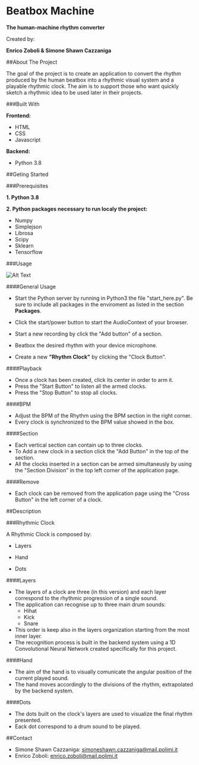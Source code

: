 # Beatbox Machine

**The human-machine rhythm converter**

Created by:

**Enrico Zoboli & Simone Shawn Cazzaniga**


##About The Project

The goal of the project is to create an application to convert the rhythm produced by the human beatbox into a rhythmic visual system and a playable rhythmic clock. The aim is to support those who want quickly sketch a rhythmic idea to be used later in their projects.

###Built With

**Frontend:**

* HTML
* CSS
* Javascript

**Backend:**

* Python 3.8

##Geting Started

###Prerequisites

**1. Python 3.8**

**2. Python packages necessary to run localy the project:**

* Numpy
* Simplejson
* Librosa
* Scipy
* Sklearn
* Tensorflow

###Usage

![Alt Text](Beatbox_gif.gif)

####General Usage

* Start the Python server by running in Python3 the file "start_here.py". Be sure to include all packages in the enviroment as listed in the section **Packages**.

* Click the start/power button to start the AudioContext of your browser.

* Start a new recording by click the "Add button" of a section.

* Beatbox the desired rhythm with your device microphone.

* Create a new **"Rhythm Clock"** by clicking the "Clock Button".


####Playback

* Once a clock has been created, click its center in order to arm it.
* Press the "Start Button" to listen all the armed clocks.
* Press the "Stop Button" to stop all clocks.

####BPM

* Adjust the BPM of the Rhythm using the BPM section in the right corner.
* Every clock is synchronized to the BPM value showed in the box.

####Section

* Each vertical section can contain up to three clocks. 
* To Add a new clock in a section click the "Add Button" in the top of the section.
* All the clocks inserted in a section can be armed simultaneusly by using the "Section Division" in the top left corner of the application page.

####Remove

* Each clock can be removed from the application page using the "Cross Button" in the left corner of a clock.


##Description

###Rhythmic Clock

A Rhythmic Clock is composed by:

* Layers

* Hand

* Dots

####Layers

* The layers of a clock are three (in this version) and each layer correspond to the rhythmic progression of a single sound.
* The application can recognise up to three main drum sounds: 
    * Hihat 
    * Kick
    * Snare
* This order is keep also in the layers organization starting from the most inner layer.
* The recognition process is built in the backend system using a 1D Convolutional Neural Network created specifically for this project.

####Hand

* The aim of the hand is to visually comunicate the angular position of the current played sound.
* The hand moves accordingly to the divisions of the rhythm, extrapolated by the backend system.

####Dots

* The dots built on the clock's layers are used to visualize the final rhythm presented. 
* Eack dot correspond to a drum sound to be played.
   
##Contact

* Simone Shawn Cazzaniga: simoneshawn.cazzaniga@mail.polimi.it
* Enrico Zoboli: enrico.zoboli@mail.polimi.it

